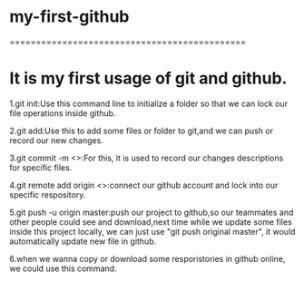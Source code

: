 # my-first-github
=============================================

It is my first usage of git and github.
================================================

1.git init:Use this command line to initialize a folder so that we can lock our file operations inside github.

2.git add:Use this to add some files or folder to git,and we can push or record our new changes.

3.git commit -m <>:For this, it is used to record our changes descriptions for specific files.

4.git remote add origin <>:connect our github account and lock into our specific respository.

5.git push -u origin master:push our project to github,so our teammates and other people could see and download,next time while we update some files inside this project locally, we can just use "git push original master", it would automatically update new file in github.

6.when we wanna copy or download some resporistories in github online, we could use this command.
